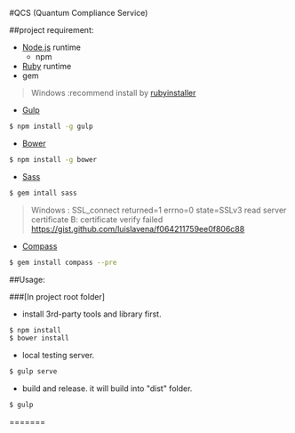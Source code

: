 #QCS (Quantum Compliance Service)

##project requirement:
 - [Node.js] runtime
   - npm 
 - [Ruby] runtime 
  - gem
>Windows :recommend install by [rubyinstaller]
  
 - [Gulp]
```sh
$ npm install -g gulp
```
 - [Bower]
```sh
$ npm install -g bower
```
 - [Sass]
```sh
$ gem intall sass
```
>Windows : SSL_connect returned=1 errno=0 state=SSLv3 read server certificate B: certificate verify failed
https://gist.github.com/luislavena/f064211759ee0f806c88

 - [Compass]
 ```sh
 $ gem install compass --pre
 ```
##Usage:
 
###[In project root folder]

 - install 3rd-party tools and library first.
```sh
$ npm install 
$ bower install
```
 - local testing server.
```sh
$ gulp serve
```
 - build and release. it will build into "dist" folder.
```sh
$ gulp
```
 
 
 
[Node.js]:https://nodejs.org/
[Ruby]:https://www.ruby-lang.org/
[rubyinstaller]:http://rubyinstaller.org/
[Gulp]:http://gulpjs.com/
[Bower]:http://bower.io/
[Sass]:http://sass-lang.com/
[Compass]:http://compass-style.org/
=======